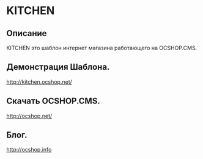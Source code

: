 # KITCHEN

## Описание

KITCHEN это шаблон интернет магазина работающего на OCSHOP.CMS.

## Демонстрация Шаблона.

http://kitchen.ocshop.net/

## Скачать OCSHOP.CMS.

http://ocshop.net/

## Блог.

http://ocshop.info